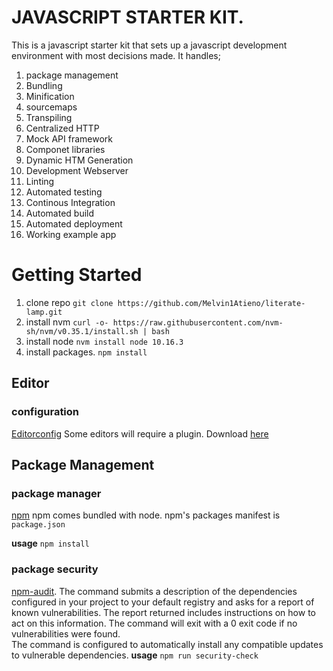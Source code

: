 # JAVASCRIPT STARTER KIT.
This is a javascript starter kit that  sets up a javascript development environment with most decisions made. It handles;
  1. package management
  2. Bundling 
  3. Minification
  4. sourcemaps
  5. Transpiling
  6. Centralized HTTP
  7. Mock API framework
  8. Componet libraries
  9. Dynamic HTM Generation
  10. Development Webserver
  11. Linting
  12. Automated testing
  13. Continous Integration
  14. Automated build
  15. Automated deployment
  16. Working example app

# Getting Started
1. clone repo
`git clone https://github.com/Melvin1Atieno/literate-lamp.git`
2. install nvm
`curl -o- https://raw.githubusercontent.com/nvm-sh/nvm/v0.35.1/install.sh | bash`
3. install node 
`nvm install node 10.16.3`
4. install packages.
`npm install`


## Editor 

### configuration
[Editorconfig](https://editorconfig.org/)
Some editors will require a plugin. Download [here](https://editorconfig.org/#download)

## Package Management

### package manager
[npm](https://docs.npmjs.com/cli/npm)
npm comes bundled with node. npm's packages manifest is `package.json`  

**usage**
`npm install`

### package security
[npm-audit](https://docs.npmjs.com/cli/audit). The command submits a description of the dependencies configured in your project to your default registry and asks for a report of known vulnerabilities. The report returned includes instructions on how to act on this information. The command will exit with a 0 exit code if no vulnerabilities were found.  
The command is configured to automatically install any compatible updates to vulnerable dependencies.
**usage**
`npm run security-check`

